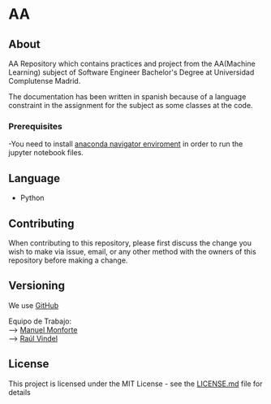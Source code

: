 # AA


## About
AA Repository which contains practices and project from the AA(Machine Learning) subject of Software Engineer Bachelor's Degree at Universidad Complutense Madrid.

The documentation has been written in spanish because of a language constraint in the assignment for the subject as some classes at the code.

### Prerequisites

-You need to install [anaconda navigator enviroment](https://www.anaconda.com/distribution/?gclid=EAIaIQobChMIlv2EqKDE5wIVV5nVCh2RUgpCEAAYASAAEgIQb_D_BwE) in order to run the jupyter notebook files.

## Language

* Python

## Contributing

When contributing to this repository, please first discuss the change you wish to make via issue, email, or any other method with the owners of this repository before making a change.

## Versioning

We use [GitHub](https://github.com)


Equipo de Trabajo:<br/>
  --> [Manuel Monforte](https://github.com/manumonforte)<br/>
  --> [Raúl Vindel](https://github.com/Raulteu)<br/>

## License

This project is licensed under the MIT License - see the [LICENSE.md](LICENSE.md) file for details

